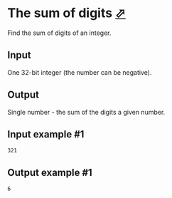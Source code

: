 # The sum of digits [⬀](https://www.e-olymp.com/en/problems/1603)

Find the sum of digits of an integer.

## Input
One 32-bit integer (the number can be negative).

## Output
Single number - the sum of the digits a given number.

## Input example #1
```
321
```

## Output example #1
```
6
```
